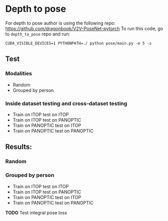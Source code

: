 # Depth to pose
For depth to pose author is using the following repo: https://github.com/dragonbook/V2V-PoseNet-pytorch
To run this code, go to `depth_to_pose` repo and run:

```console
CUDA_VISIBLE_DEVICES=1 PYTHONPATH=./ python pose/main.py -e 5 -s 
```

## Test
### Modalities
* Random
* Grouped by person

### Inside dataset testing and cross-dataset testing 
* Train on ITOP test on ITOP
* Train on ITOP test on PANOPTIC
* Train on PANOPTIC test on ITOP
* Train on PANOPTIC test on PANOPTIC

## Results:
### Random

### Grouped by person
* Train on ITOP test on ITOP
* Train on ITOP test on PANOPTIC
* Train on PANOPTIC test on ITOP
* Train on PANOPTIC test on PANOPTIC


**TODO** Test integral pose loss